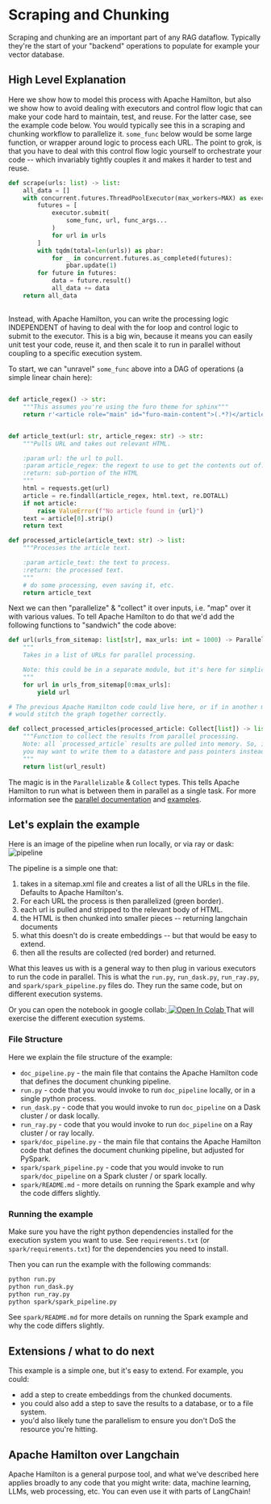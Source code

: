 # Scraping and Chunking
Scraping and chunking are an important part of any RAG dataflow. Typically they're
the start of your "backend" operations to populate for example your vector database.

## High Level Explanation
Here we show how to model this process with Apache Hamilton, but also we show how to avoid
dealing with executors and control flow logic that can make your code hard to maintain, test, and reuse.
For the latter case, see the example code below. You would typically see this in a scraping and chunking workflow to
parallelize it. `some_func` below would be some large function, or wrapper around logic to process each
URL. The point to grok, is that you have to deal with this
control flow logic yourself to orchestrate your code -- which invariably tightly couples it and
makes it harder to test and reuse.
```python
def scrape(urls: list) -> list:
    all_data = []
    with concurrent.futures.ThreadPoolExecutor(max_workers=MAX) as executor:
        futures = [
            executor.submit(
                some_func, url, func_args...
            )
            for url in urls
        ]
        with tqdm(total=len(urls)) as pbar:
            for _ in concurrent.futures.as_completed(futures):
                pbar.update(1)
        for future in futures:
            data = future.result()
            all_data += data
    return all_data
```
##
Instead, with Apache Hamilton, you can write the processing logic INDEPENDENT of having to deal
with the for loop and control logic to submit to the executor. This is a big win, because
it means you can easily unit test your code, reuse it, and then scale it to run in parallel without
coupling to a specific execution system.

To start, we can "unravel" `some_func` above into a DAG of operations (a simple linear chain here):
```python

def article_regex() -> str:
    """This assumes you're using the furo theme for sphinx"""
    return r'<article role="main" id="furo-main-content">(.*?)</article>'


def article_text(url: str, article_regex: str) -> str:
    """Pulls URL and takes out relevant HTML.

    :param url: the url to pull.
    :param article_regex: the regext to use to get the contents out of.
    :return: sub-portion of the HTML
    """
    html = requests.get(url)
    article = re.findall(article_regex, html.text, re.DOTALL)
    if not article:
        raise ValueError(f"No article found in {url}")
    text = article[0].strip()
    return text

def processed_article(article_text: str) -> list:
    """Processes the article text.

    :param article_text: the text to process.
    :return: the processed text.
    """
    # do some processing, even saving it, etc.
    return article_text
```
Next we can then "parallelize" & "collect" it over inputs, i.e. "map" over it with various values. To tell Apache Hamilton to
do that we'd add the following functions to "sandwich" the code above:
```python
def url(urls_from_sitemap: list[str], max_urls: int = 1000) -> Parallelizable[str]:
    """
    Takes in a list of URLs for parallel processing.

    Note: this could be in a separate module, but it's here for simplicity.
    """
    for url in urls_from_sitemap[0:max_urls]:
        yield url

# The previous Apache Hamilton code could live here, or if in another module, Apache Hamilton
# would stitch the graph together correctly.

def collect_processed_articles(processed_article: Collect[list]) -> list:
    """Function to collect the results from parallel processing.
    Note: all `processed_article` results are pulled into memory. So, if you have a lot of results,
    you may want to write them to a datastore and pass pointers instead.
    """
    return list(url_result)
```
The magic is in the `Parallelizable` & `Collect` types. This tells Apache Hamilton to run what is between them
in parallel as a single task. For more information see the
[parallel documentation](https://hamilton.dagworks.io/en/latest/concepts/parallel-task/) and
[examples](https://github.com/apache/hamilton/tree/main/examples/parallelism).

## Let's explain the example

Here is an image of the pipeline when run locally, or via ray or dask:
![pipeline](pipeline.png)

The pipeline is a simple one that:
1. takes in a sitemap.xml file and creates a list of all the URLs in the file. Defaults to Apache Hamilton's.
2. For each URL the process is then parallelized (green border).
3. each url is pulled and stripped to the relevant body of HTML.
4. the HTML is then chunked into smaller pieces -- returning langchain documents
5. what this doesn't do is create embeddings -- but that would be easy to extend.
6. then all the results are collected (red border) and returned.

What this leaves us with is a general way to then plug in various executors to run the code in parallel.
This is what the `run.py`, `run_dask.py`, `run_ray.py`, and `spark/spark_pipeline.py` files do. They run the same code, but on different
execution systems.

Or you can open the notebook in google collab:<a target="_blank" href="https://colab.research.google.com/github/DAGWorks-Inc/hamilton/blob/main/examples/LLM_Workflows/scraping_and_chunking/notebook.ipynb">
  <img src="https://colab.research.google.com/assets/colab-badge.svg" alt="Open In Colab"/>
</a> That will exercise the different execution systems.

### File Structure
Here we explain the file structure of the example:

 - `doc_pipeline.py` - the main file that contains the Apache Hamilton code that defines the document chunking pipeline.
 - `run.py` - code that you would invoke to run `doc_pipeline` locally, or in a single python process.
 - `run_dask.py` - code that you would invoke to run `doc_pipeline` on a Dask cluster / or dask locally.
 - `run_ray.py` - code that you would invoke to run `doc_pipeline` on a Ray cluster / or ray locally.
 - `spark/doc_pipeline.py` - the main file that contains the Apache Hamilton code that defines the document chunking pipeline,
but adjusted for PySpark.
 - `spark/spark_pipeline.py` - code that you would invoke to run `spark/doc_pipeline` on a Spark cluster / or spark locally.
 - `spark/README.md` - more details on running the Spark example and why the code differs slightly.

### Running the example
Make sure you have the right python dependencies installed for the execution system you want to use.
See `requirements.txt` (or `spark/requirements.txt`) for the dependencies you need to install.

Then you can run the example with the following commands:
```bash
python run.py
python run_dask.py
python run_ray.py
python spark/spark_pipeline.py
```
See `spark/README.md` for more details on running the Spark example and why the code differs slightly.

## Extensions / what to do next
This example is a simple one, but it's easy to extend. For example, you could:

* add a step to create embeddings from the chunked documents.
* you could also add a step to save the results to a database, or to a file system.
* you'd also likely tune the parallelism to ensure you don't DoS the resource you're hitting.

## Apache Hamilton over Langchain
Apache Hamilton is a general purpose tool, and what we've described here applies broadly
to any code that you might write: data, machine learning, LLMs, web processing, etc. You can
even use it with parts of LangChain!
